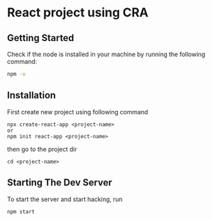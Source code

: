 # React project using CRA

## Getting Started

Check if the node is installed in your machine by running the following command:

```bash
npm -v
```

## Installation

First create new project using following command

```
npx create-react-app <project-name>
or
npm init react-app <project-name>
```

then go to the project dir

```
cd <project-name>
```

## Starting The Dev Server

To start the server and start hacking, run

```bash
npm start
```
